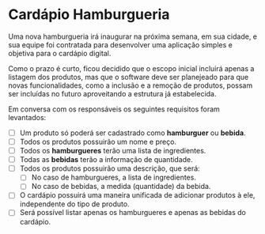 # Cardápio Hamburgueria

Uma nova hamburgueria irá inaugurar na próxima semana, em sua cidade, e sua equipe foi contratada para desenvolver uma aplicação simples e objetiva para o cardápio digital. 

Como o prazo é curto, ficou decidido que o escopo inicial incluirá apenas a listagem dos produtos, mas que o software deve ser planejeado para que novas funcionalidades, como a inclusão e a remoção de produtos, possam ser incluídas no futuro aproveitando a estrutura já estabelecida.

Em conversa com os responsáveis os seguintes requisitos foram levantados:

- [ ] Um produto só poderá ser cadastrado como **hamburguer** ou **bebida**. 
- [ ] Todos os produtos possuirão um nome e preço.
- [ ] Todos os **hamburgueres** terão uma lista de ingredientes.
- [ ] Todas as **bebidas** terão a informação de quantidade.
- [ ] Todos os produtos possuirão uma descrição, que será:
  - [ ] No caso de hamburgueres, a lista de ingredientes.
  - [ ] No caso de bebidas, a medida (quantidade) da bebida.
- [ ] O cardápio possuirá uma maneira unificada de adicionar produtos à ele, independente do tipo de produto.
- [ ] Será possível listar apenas os hamburgueres e apenas as bebidas do cardápio.